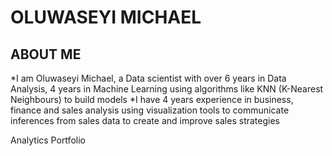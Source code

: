 # **OLUWASEYI MICHAEL**
## **ABOUT ME**

*I am Oluwaseyi Michael, a Data scientist with over 6 years in Data Analysis, 4 years in Machine Learning using algorithms like KNN (K-Nearest Neighbours) to build models
*I have 4 years experience in business, finance and sales analysis using visualization tools to communicate inferences from sales data to create and improve sales strategies

Analytics Portfolio
